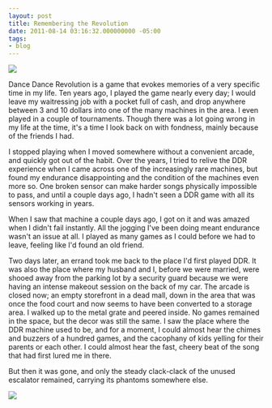 ```yaml
---
layout: post
title: Remembering the Revolution
date: 2011-08-14 03:16:32.000000000 -05:00
tags:
- blog
---
```

<img src="http://lh3.ggpht.com/-Hnmc4vU9k44/TkeMowD4mJI/AAAAAAAAAIw/KySucEFd1yQ/h500/076.JPG" />

Dance Dance Revolution is a game that evokes memories of a very specific time in my life. Ten years ago, I played the game nearly every day; I would leave my waitressing job with a pocket full of cash, and drop anywhere between 3 and 10 dollars into one of the many machines in the area. I even played in a couple of tournaments. Though there was a lot going wrong in my life at the time, it's a time I look back on with fondness, mainly because of the friends I had.

I stopped playing when I moved somewhere without a convenient arcade, and quickly got out of the habit. Over the years, I tried to relive the DDR experience when I came across one of the increasingly rare machines, but found my endurance disappointing and the condition of the machines even more so. One broken sensor can make harder songs physically impossible to pass, and until a couple days ago, I hadn't seen a DDR game with all its sensors working in years.

When I saw that machine a couple days ago, I got on it and was amazed when I didn't fail instantly. All the jogging I've been doing meant endurance wasn't an issue at all. I played as many games as I could before we had to leave, feeling like I'd found an old friend.

Two days later, an errand took me back to the place I'd first played DDR. It was also the place where my husband and I, before we were married, were shooed away from the parking lot by a security guard because we were having an intense makeout session on the back of my car. The arcade is closed now; an empty storefront in a dead mall, down in the area that was once the food court and now seems to have been converted to a storage area. I walked up to the metal grate and peered inside. No games remained in the space, but the decor was still the same. I saw the place where the DDR machine used to be, and for a moment, I could almost hear the chimes and buzzers of a hundred games, and the cacophany of kids yelling for their parents or each other. I could almost hear the fast, cheery beat of the song that had first lured me in there.

But then it was gone, and only the steady clack-clack of the unused escalator remained, carrying its phantoms somewhere else.

<img src="http://lh5.ggpht.com/-LlHb7kO2poo/TkeMtM1liWI/AAAAAAAAAI0/O0HBziCRk2U/w500/077.JPG" />
